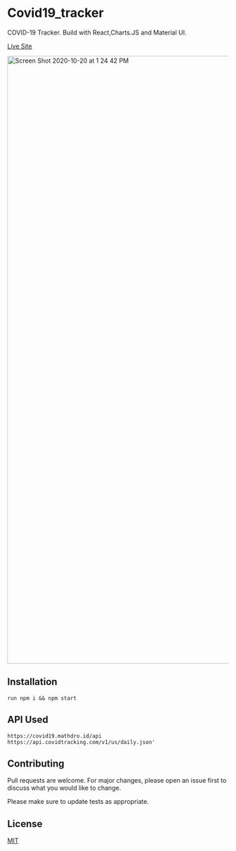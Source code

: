 # Covid19_tracker

COVID-19 Tracker. Build with React,Charts.JS and Material UI.

[Live Site](https://covidglobaltracker.netlify.app/)

<img width="1381" alt="Screen Shot 2020-10-20 at 1 24 42 PM" src="https://user-images.githubusercontent.com/23249535/96622280-be01f500-12d7-11eb-8c1c-36e350b82595.png">


## Installation

```
run npm i && npm start
```

## API Used

```
https://covid19.mathdro.id/api
https://api.covidtracking.com/v1/us/daily.json'

```

## Contributing
Pull requests are welcome. For major changes, please open an issue first to discuss what you would like to change.

Please make sure to update tests as appropriate.

## License
[MIT](https://choosealicense.com/licenses/mit/)
